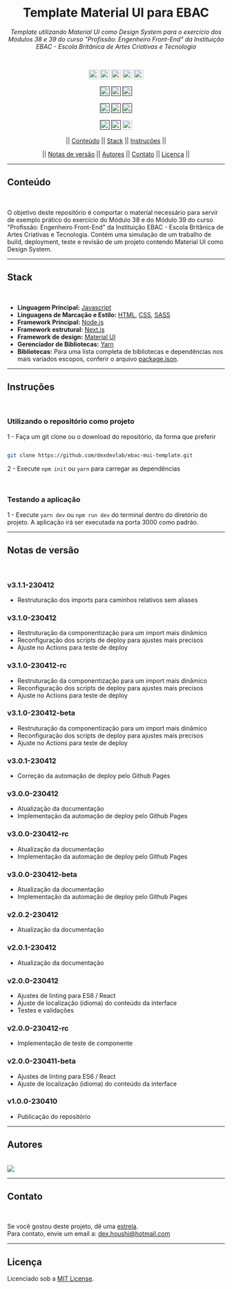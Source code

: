 <h1 align="center">Template Material UI para EBAC</h1>
<p align=center><i align="center">Template utilizando Material UI como Design System para o exercício dos Módulos 38 e 39 do curso "Profissão: Engenheiro Front-End" da Instituição EBAC - Escola Britânica de Artes Criativas e Tecnologia</i></p>

<br>

<div align="center">

<a href="https://html.com"><img src="https://img.shields.io/badge/HTML5-%23E34F26.svg?logo=html5&logoColor=white" height="22" alt="HTML5"/></a>
<a href="https://www.w3.org/Style/CSS/Overview.en.html"><img src="https://img.shields.io/badge/CSS3-%231572B6.svg?logo=css3&logoColor=white" height="22" alt="CSS3"/></a>
<a href="https://nextjs.org"><img src="https://img.shields.io/badge/Next-black?logo=next.js&logoColor=white" height="22" alt="NextJS"/></a>
<a href="https://nodejs.org/en/"><img src="https://img.shields.io/badge/node.js-6DA55F?logo=node.js&logoColor=white" height="22" alt="NodeJS"/></a>
<a href="https://reactjs.org"><img src="https://img.shields.io/badge/react-black?logo=react&logoColor=white" height="22" alt="React"/></a>

<a href=""><img src="https://img.shields.io/badge/maintenance-as--is-yellow.svg" height="22" alt="Maintenance-as-is"/></a>
<a href=""><img src="https://img.shields.io/github/last-commit/dexdevlab/ebac-mui-template" height="22" alt="LastCommit"></a>
<a href=""><img src="https://snyk.io/test/github/dexdevlab/ebac-mui-template/badge.svg" height="22" alt="Snyk"/></a>

<a href=""><img src="https://img.shields.io/github/repo-size/dexdevlab/ebac-mui-template" height="22" alt="RepoSize"/></a>
<a href=""><img src="https://img.shields.io/github/languages/code-size/dexdevlab/ebac-mui-template" height="22" alt="CodeSize"/></a>
<a href=""><img src="https://img.shields.io/github/contributors/dexdevlab/ebac-mui-template" height="22" alt="Contributors"></a>

<a href=""><img src="https://img.shields.io/github/forks/dexdevlab/ebac-mui-template" height="22" alt="Fork"></a>
<a href=""><img src="https://img.shields.io/badge/version-3.1.1-140126" height="22" alt="Version"></a>
<a href="https://github.com/dexdevlab/ebac-mui-template/blob/main/LICENSE"><img src="https://img.shields.io/github/license/dexdevlab/ebac-mui-template" height="22" alt="License"></a>

<!-- || [Conteúdo](#section-conteudo) || [Características](#section-caracteristicas) || [Stack](#section-stack) || [Documentação](#section-documentacao) || [Instruções](#section-instrucoes) || -->

|| [Conteúdo](#section-conteudo) || [Stack](#section-stack) || [Instruções](#section-instrucoes) ||
<!-- || [Variáveis de Ambiente](#section-vars) || [Notas de versão](#section-changelog) || [Autores](#section-autores) || [Contato](#section-contato) || [Licença](#section-licenca) || -->

|| [Notas de versão](#section-changelog) || [Autores](#section-autores) || [Contato](#section-contato) || [Licença](#section-licenca) ||

</div>

<hr>

<a name="section-conteudo">

## Conteúdo

</a>

<br>

O objetivo deste repositório é comportar o material necessário para servir de exemplo prático do exercício do Módulo 38 e do Módulo 39 do curso "Profissão: Engenheiro Front-End" da Instituição EBAC - Escola Britânica de Artes Criativas e Tecnologia. Contém uma simulação de um trabalho de build, deployment, teste e revisão de um projeto contendo Material UI como Design System.

<hr>

<a name="section-stack">

## Stack

</a>

<br>

- **Linguagem Principal:** [Javascript](https://developer.mozilla.org/pt-BR/docs/Web/JavaScript)
- **Linguagens de Marcação e Estilo:** [HTML](https://developer.mozilla.org/pt-BR/docs/Web/HTML), [CSS](https://developer.mozilla.org/pt-BR/docs/Web/CSS), [SASS](https://sass-lang.com/documentation)
- **Framework Principal:** [Node.js](https://nodejs.org/en/docs/)
- **Framework estrutural:** [Next.js](https://nextjs.org/docs/getting-started)
- **Framework de design:** [Material UI](https://mui.com/material-ui/getting-started/overview/)
- **Gerenciador de Bibliotecas:** [Yarn](https://yarnpkg.com/getting-started)
- **Bibliotecas:** Para uma lista completa de bibliotecas e dependências nos mais variados escopos, conferir o arquivo [package.json](https://github.com/dexdevlab/github-repo-template/blob/main/package.json).

<hr>

<a name="section-instrucoes">

## Instruções

</a>

<br>

### Utilizando o repositório como projeto

1 - Faça um git clone ou o download do repositório, da forma que preferir

```bash

git clone https://github.com/dexdevlab/ebac-mui-template.git

```

2 - Execute `npm init` ou `yarn` para carregar as dependências

<br>

### Testando a aplicação

1 - Execute `yarn dev` ou `npm run dev` do terminal dentro do diretório do projeto. A aplicação irá ser executada na porta 3000 como padrão.

<hr>

<a name="section-changelog">

## Notas de versão

</a>

<br>

### v3.1.1-230412

- Restruturação dos imports para caminhos relativos sem aliases

### v3.1.0-230412

- Restruturação da componentização para um import mais dinâmico
- Reconfiguração dos scripts de deploy para ajustes mais precisos
- Ajuste no Actions para teste de deploy

### v3.1.0-230412-rc

- Restruturação da componentização para um import mais dinâmico
- Reconfiguração dos scripts de deploy para ajustes mais precisos
- Ajuste no Actions para teste de deploy

### v3.1.0-230412-beta

- Restruturação da componentização para um import mais dinâmico
- Reconfiguração dos scripts de deploy para ajustes mais precisos
- Ajuste no Actions para teste de deploy

### v3.0.1-230412

- Correção da automação de deploy pelo Github Pages

### v3.0.0-230412

- Atualização da documentação
- Implementação da automação de deploy pelo Github Pages

### v3.0.0-230412-rc

- Atualização da documentação
- Implementação da automação de deploy pelo Github Pages

### v3.0.0-230412-beta

- Atualização da documentação
- Implementação da automação de deploy pelo Github Pages

### v2.0.2-230412

- Atualização da documentação

### v2.0.1-230412

- Atualização da documentação

### v2.0.0-230412

- Ajustes de linting para ES6 / React
- Ajuste de localização (idioma) do conteúdo da interface
- Testes e validações

### v2.0.0-230412-rc

- Implementação de teste de componente

### v2.0.0-230411-beta

- Ajustes de linting para ES6 / React
- Ajuste de localização (idioma) do conteúdo da interface

### v1.0.0-230410

- Publicação do repositório

<hr>

<a name="section-autores">

## Autores

</a>

<br>

<a href="https://github.com/dexdevlab/ebac-mui-template/graphs/contributors">
  <img src="https://contrib.rocks/image?repo=dexdevlab/ebac-mui-template" />
</a>

<hr>

<a name="section-contato">

## Contato

</a>

<br>

Se você gostou deste projeto, dê uma <a href="https://github.com/dexdevlab/ebac-mui-template" data-icon="octicon-star" aria-label="Star dexdevlab/ebac-mui-template on GitHub">estrela</a>. <br>
Para contato, envie um email a: <a href="mailto:dex.houshi@hotmail.com">dex.houshi@hotmail.com</a>

<hr>

<a name="section-licenca">

## Licença

</a>

Licenciado sob a [MIT License](https://github.com/dexdevlab/ebac-mui-template/blob/main/LICENSE).
